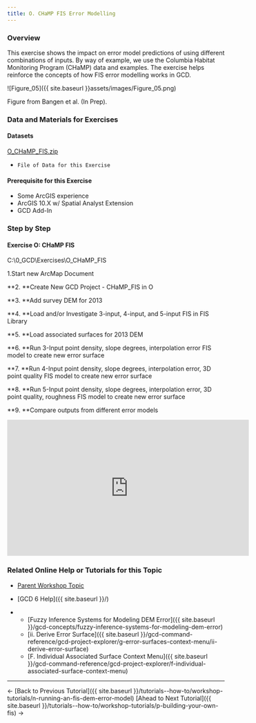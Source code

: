 ```yaml
---
title: O. CHaMP FIS Error Modelling
---
```


### Overview

This exercise shows the impact on error model predictions of using different combinations of inputs. By way of example, we use the Columbia Habitat Monitoring Program (CHaMP) data and examples. The exercise helps reinforce the concepts of how FIS error modelling works in GCD. 

![Figure_05]({{ site.baseurl }}assets/images/Figure_05.png)

Figure from Bangen et al. (In Prep). 

### Data and Materials for Exercises

#### Datasets

[O_CHaMP_FIS.zip](http://etalweb.joewheaton.org/etal_workshops/GCD/2015_USU/O_CHaMP_FIS.zip) 

- `File of Data for this Exercise `

#### Prerequisite for this Exercise

- Some ArcGIS experience
- ArcGIS 10.X w/ Spatial Analyst Extension
- GCD Add-In

### Step by Step

####  **Exercise O: CHaMP FIS**

C:\0_GCD\Exercises\O_CHaMP_FIS

1.Start new ArcMap Document

**2. **Create New GCD Project - CHaMP_FIS in O

**3. **Add survey DEM for 2013

**4. **Load and/or Investigate 3-input, 4-input, and 5-input FIS in FIS Library

**5. **Load associated surfaces for 2013 DEM

**6. **Run 3-Input point density, slope degrees, interpolation error FIS model to create new error surface

**7. **Run 4-Input point density, slope degrees, interpolation error, 3D point quality FIS model to create new error surface

**8. **Run 5-Input point density, slope degrees, interpolation error, 3D point quality, roughness FIS model to create new error surface

**9. **Compare outputs from different error models 

<iframe width="560" height="315" src="https://www.youtube.com/embed/t7kLfLr-iTU" frameborder="0" gesture="media" allow="encrypted-media" allowfullscreen></iframe>

### Related Online Help or Tutorials for this Topic

- [Parent Workshop Topic](http://gcdworkshop.joewheaton.org/workshop-topics/versions/3-day-workshop/2-errors-uncertainties/o-fis-error-modelling-in-champ-bitbucket-repository)

- [GCD 6 Help]({{ site.baseurl }}/)

- - [Fuzzy Inference Systems for Modeling DEM Error]({{ site.baseurl }}/gcd-concepts/fuzzy-inference-systems-for-modeling-dem-error)
  - [ii. Derive Error Surface]({{ site.baseurl }}/gcd-command-reference/gcd-project-explorer/g-error-surfaces-context-menu/ii-derive-error-surface)
  - [F. Individual Associated Surface Context Menu]({{ site.baseurl }}/gcd-command-reference/gcd-project-explorer/f-individual-associated-surface-context-menu)

------

← [Back to Previous Tutorial]({{ site.baseurl }}/tutorials--how-to/workshop-tutorials/n-running-an-fis-dem-error-model)        [Ahead to Next Tutorial]({{ site.baseurl }}/tutorials--how-to/workshop-tutorials/p-building-your-own-fis) →